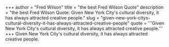 +++
author = "Fred Wilson"
title = "the best Fred Wilson Quote"
description = "the best Fred Wilson Quote: Given New York City's cultural diversity, it has always attracted creative people."
slug = "given-new-york-citys-cultural-diversity-it-has-always-attracted-creative-people"
quote = '''Given New York City's cultural diversity, it has always attracted creative people.'''
+++
Given New York City's cultural diversity, it has always attracted creative people.
